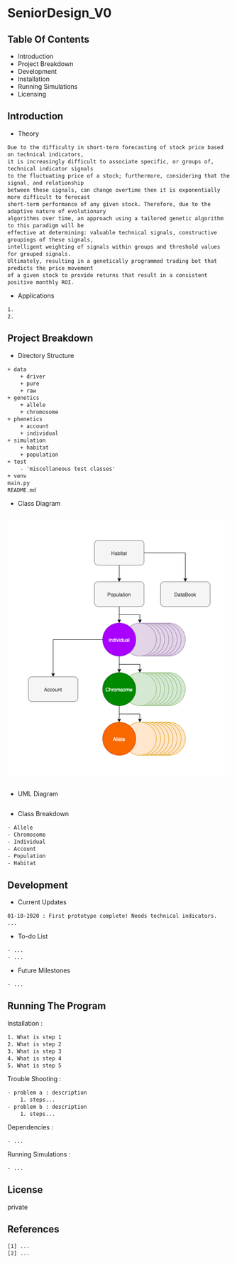 # SeniorDesign_V0

## Table Of Contents
- Introduction
- Project Breakdown
- Development 
- Installation
- Running Simulations
- Licensing

## Introduction
- Theory
```
Due to the difficulty in short-term forecasting of stock price based on technical indicators,
it is increasingly difficult to associate specific, or groups of, technical indicator signals 
to the fluctuating price of a stock; furthermore, considering that the signal, and relationship 
between these signals, can change overtime then it is exponentially more difficult to forecast 
short-term performance of any given stock. Therefore, due to the adaptive nature of evolutionary 
algorithms over time, an approach using a tailored genetic algorithm to this paradigm will be 
effective at determining: valuable technical signals, constructive groupings of these signals,
intelligent weighting of signals within groups and threshold values for grouped signals. 
Ultimately, resulting in a genetically programmed trading bot that predicts the price movement 
of a given stock to provide returns that result in a consistent positive monthly ROI.
```
- Applications
```
1.
2.

```

## Project Breakdown
- Directory Structure
```
+ data
    + driver
    + pure
    + raw
+ genetics
    + allele
    + chromosome
+ phenetics
    + account
    + individual
+ simulation
    + habitat
    + population
+ test
    - 'miscellaneous test classes'
+ venv
main.py
README.md
```

- Class Diagram
```
```
![class diagram](class_diagram.png)
```
```

- UML Diagram
```

```
- Class Breakdown
```
- Allele
- Chromosome
- Individual
- Account
- Population
- Habitat
```
## Development
- Current Updates
```
01-10-2020 : First prototype complete! Needs technical indicators.
...
```
- To-do List
```
- ...
- ...
```
- Future Milestones
```
- ...
```

## Running The Program
Installation :
```
1. What is step 1
2. What is step 2
3. What is step 3
4. What is step 4
5. What is step 5
```
Trouble Shooting :
```
- problem a : description
    1. steps...
- problem b : description
    1. steps...

```
Dependencies :
```
- ...
```
Running Simulations :
```
- ...
```

## License
private

## References
```
[1] ...
[2] ...
```